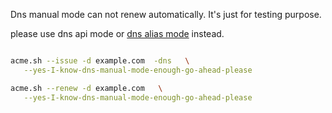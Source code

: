 Dns manual mode can not renew automatically.  It's just for testing purpose.

please use dns api mode or [dns alias mode](https://github.com/Neilpang/acme.sh/wiki/DNS-alias-mode) instead.




```sh

acme.sh --issue -d example.com  -dns   \
   --yes-I-know-dns-manual-mode-enough-go-ahead-please

acme.sh --renew -d example.com   \
   --yes-I-know-dns-manual-mode-enough-go-ahead-please

```
